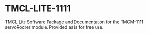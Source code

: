 # TMCL-LITE-1111
TMCL Lite Software Package and Documentation for the TMCM-1111 servoRocker module. Provided as is for free use.
